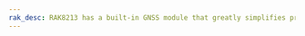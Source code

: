 ```yaml
---
rak_desc: RAK8213 has a built-in GNSS module that greatly simplifies product design and provides faster, more accurate, and more reliable positioning. It is designed to work in conjunction with the RAK8213 NB-IoT module.
---
```


<rk-redirect to="/Product-Categories/WisHat/RAK8213-Pi-HAT/Overview/" />